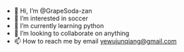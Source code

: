 - 👋 Hi, I’m @GrapeSoda-zan
- 👀 I’m interested in soccer
- 🌱 I’m currently learning python
- 💞️ I’m looking to collaborate on anything
- 📫 How to reach me by email yewujunqiang@gmail.com

<!---
GrapeSoda-zan/GrapeSoda-zan is a ✨ special ✨ repository because its `README.md` (this file) appears on your GitHub profile.
You can click the Preview link to take a look at your changes.
--->
